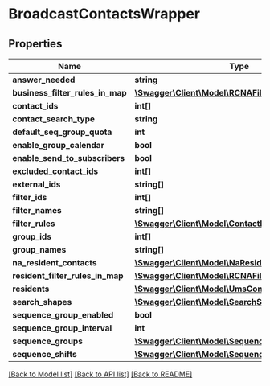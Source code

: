 # BroadcastContactsWrapper

## Properties
Name | Type | Description | Notes
------------ | ------------- | ------------- | -------------
**answer_needed** | **string** |  | [optional] 
**business_filter_rules_in_map** | [**\Swagger\Client\Model\RCNAFilterRulesWrapper**](RCNAFilterRulesWrapper.md) |  | [optional] 
**contact_ids** | **int[]** |  | [optional] 
**contact_search_type** | **string** |  | [optional] 
**default_seq_group_quota** | **int** |  | [optional] 
**enable_group_calendar** | **bool** |  | [optional] 
**enable_send_to_subscribers** | **bool** |  | [optional] 
**excluded_contact_ids** | **int[]** |  | [optional] 
**external_ids** | **string[]** |  | [optional] 
**filter_ids** | **int[]** |  | [optional] 
**filter_names** | **string[]** |  | [optional] 
**filter_rules** | [**\Swagger\Client\Model\ContactFilterRuleWrapper[]**](ContactFilterRuleWrapper.md) |  | [optional] 
**group_ids** | **int[]** |  | [optional] 
**group_names** | **string[]** |  | [optional] 
**na_resident_contacts** | [**\Swagger\Client\Model\NaResidentContactsWrapper**](NaResidentContactsWrapper.md) |  | [optional] 
**resident_filter_rules_in_map** | [**\Swagger\Client\Model\RCNAFilterRulesWrapper**](RCNAFilterRulesWrapper.md) |  | [optional] 
**residents** | [**\Swagger\Client\Model\UmsContactsWrapper**](UmsContactsWrapper.md) |  | [optional] 
**search_shapes** | [**\Swagger\Client\Model\SearchShapeWrapper[]**](SearchShapeWrapper.md) |  | [optional] 
**sequence_group_enabled** | **bool** |  | [optional] 
**sequence_group_interval** | **int** |  | [optional] 
**sequence_groups** | [**\Swagger\Client\Model\SequenceGroupWrapper[]**](SequenceGroupWrapper.md) |  | [optional] 
**sequence_shifts** | [**\Swagger\Client\Model\SequenceShiftWrapper[]**](SequenceShiftWrapper.md) |  | [optional] 

[[Back to Model list]](../README.md#documentation-for-models) [[Back to API list]](../README.md#documentation-for-api-endpoints) [[Back to README]](../README.md)


